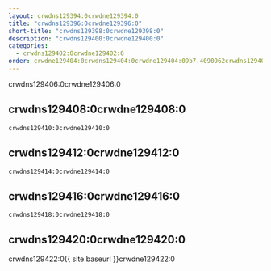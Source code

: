 ```yaml
---
layout: crwdns129394:0crwdne129394:0
title: "crwdns129396:0crwdne129396:0"
short-title: "crwdns129398:0crwdne129398:0"
description: "crwdns129400:0crwdne129400:0"
categories:
  - crwdns129402:0crwdne129402:0
order: crwdne129404:0crwdns129404:0crwdne129404:09b7.4090962crwdns129404:0crwdne129404:0crwdns129404:0crwdne129404:0
---
```

crwdns129406:0crwdne129406:0

## crwdns129408:0crwdne129408:0

    crwdns129410:0crwdne129410:0
    

## crwdns129412:0crwdne129412:0

    crwdns129414:0crwdne129414:0
    

## crwdns129416:0crwdne129416:0

    crwdns129418:0crwdne129418:0
    

## crwdns129420:0crwdne129420:0

crwdns129422:0{{ site.baseurl }}crwdne129422:0